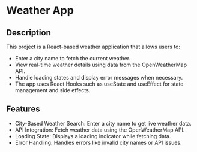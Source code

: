 # Weather App
## Description
This project is a React-based weather application that allows users to:

+ Enter a city name to fetch the current weather.
+ View real-time weather details using data from the OpenWeatherMap API.
+ Handle loading states and display error messages when necessary.
+ The app uses React Hooks such as useState and useEffect for state management and side effects.

## Features
+ City-Based Weather Search: Enter a city name to get live weather data.
+ API Integration: Fetch weather data using the OpenWeatherMap API.
+ Loading State: Displays a loading indicator while fetching data.
+ Error Handling: Handles errors like invalid city names or API issues.
